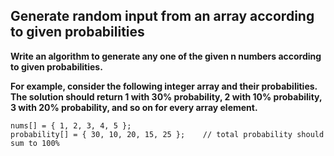 ## Generate random input from an array according to given probabilities ##

**Write an algorithm to generate any one of the given n numbers according to given probabilities.**

**For example, consider the following integer array and their probabilities. The solution should return 1 with 30% probability, 
2 with 10% probability, 3 with 20% probability, and so on for every array element.**

    nums[] = { 1, 2, 3, 4, 5 };
    probability[] = { 30, 10, 20, 15, 25 };    // total probability should sum to 100%
